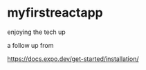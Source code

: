 # myfirstreactapp
enjoying the tech up

a follow up from

https://docs.expo.dev/get-started/installation/
